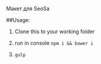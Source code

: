 Макет для SeoSa

##Usage:

1. Clone this to your working folder

2. run in console `npm i && bower i`

3. `gulp`